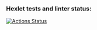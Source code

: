 ### Hexlet tests and linter status:
[![Actions Status](https://github.com/Alexey-Shepelev/python-project-52/workflows/hexlet-check/badge.svg)](https://github.com/Alexey-Shepelev/python-project-52/actions)
